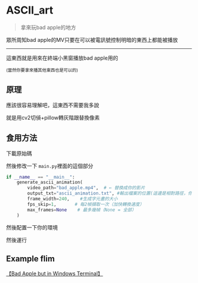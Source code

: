 # ASCII_art
> 拿來玩bad apple的地方

眾所周知bad apple的MV只要在可以被電訊號控制明暗的東西上都能被播放

---
這東西就是用來在終端小黑窗播放bad apple用的

<small>(當然你要拿來播其他東西也是可以的)</small>

## 原理

應該很容易理解吧，這東西不需要我多說

就是用cv2切偵+pillow轉灰階跟替換像素

## 食用方法

下載原始碼

然後修改一下 `main.py`裡面的這個部分

```python
if __name__ == "__main__":
    generate_ascii_animation(
        video_path="bad_apple.mp4",  # ← 替換成你的影片
        output_txt="ascii_animation.txt", #輸出檔案的位置(這邊是相對路徑，你也可以放絕對路徑)
        frame_width=240,    #生成字元畫的大小
        fps_skip=1,       # 每2幀擷取一次（加快轉換速度）
        max_frames=None    # 最多幾幀（None = 全部）
    )
```

然後配置一下你的環境

然後運行

## Example flim

[【Bad Apple but in Windows Terminal】](https://youtu.be/YZyhZMwJDAI?si=T2VK5Nc789RzRzSz)

